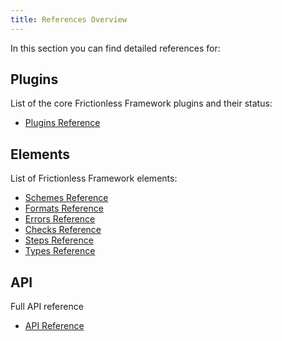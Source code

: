 ```yaml
---
title: References Overview
---
```


In this section you can find detailed references for:

## Plugins

List of the core Frictionless Framework plugins and their status:

- [Plugins Reference](plugins-reference.md)

## Elements

List of Frictionless Framework elements:

- [Schemes Reference](schemes-reference.md)
- [Formats Reference](formats-reference.md)
- [Errors Reference](errors-reference.md)
- [Checks Reference](checks-reference.md)
- [Steps Reference](steps-reference.md)
- [Types Reference](types-reference.md)

## API

Full API reference

- [API Reference](api-reference.md)
